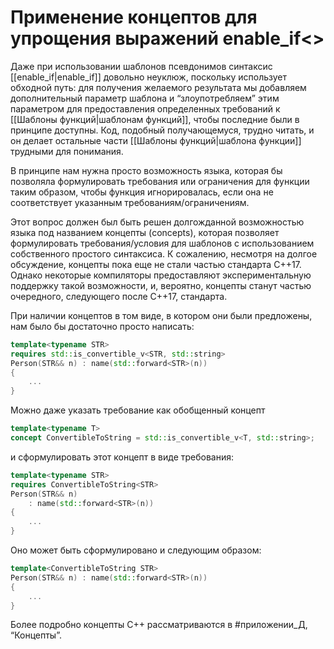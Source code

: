
# Применение концептов для упрощения выражений enable_if<>

Даже при использовании шаблонов псевдонимов синтаксис [[enable_if|enable_if]] довольно неуклюж, поскольку использует обходной путь: для получения желаемого результата мы добавляем дополнительный параметр шаблона и “злоупотребляем” этим параметром для предоставления определенных требований к [[Шаблоны функций|шаблонам функций]], чтобы последние были в принципе доступны. Код, подобный получающемуся, трудно читать, и он делает остальные части [[Шаблоны функций|шаблона функции]] трудными для понимания.

В принципе нам нужна просто возможность языка, которая бы позволяла формулировать требования или ограничения для функции таким образом, чтобы функция игнорировалась, если она не соответствует указанным требованиям/ограничениям.

Этот вопрос должен был быть решен долгожданной возможностью языка под названием концепты (concepts), которая позволяет формулировать требования/условия для шаблонов с использованием собственного простого синтаксиса. К сожалению, несмотря на долгое обсуждение, концепты пока еще не стали частью стандарта C++17. Однако некоторые компиляторы предоставляют экспериментальную поддержку такой возможности, и, вероятно, концепты станут частью очередного, следующего после C++17, стандарта.

При наличии концептов в том виде, в котором они были предложены, нам было бы достаточно просто написать:
```c++
template<typename STR>
requires std::is_convertible_v<STR, std::string>
Person(STR&& n) : name(std::forward<STR>(n))
{
	...
}
```

Можно даже указать требование как обобщенный концепт
```c++
template<typename Т>
concept ConvertibleToString = std::is_convertible_v<T, std::string>;
```

и сформулировать этот концепт в виде требования:
```c++
template<typename STR>
requires ConvertibleToString<STR>
Person(STR&& n)
	: name(std::forward<STR>(n))
{
	...
}
```

Оно может быть сформулировано и следующим образом:
```c++
template<ConvertibleToString STR>
Person(STR&& n) : name(std::forward<STR>(n))
{
	...
}
```

Более подробно концепты C++ рассматриваются в #приложении_Д, “Концепты”.

